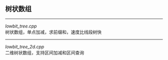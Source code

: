 ## 树状数组
---
*lowbit_tree.cpp*  
树状数组，单点加减，求前缀和，速度比线段树快

---
*lowbit_tree_2d.cpp*  
二维树状数组，支持区间加减和区间查询
